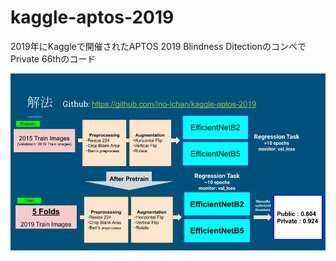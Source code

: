 # kaggle-aptos-2019
2019年にKaggleで開催されたAPTOS 2019 Blindness DitectionのコンペでPrivate 66thのコード

![solution](https://github.com/Ino-Ichan/kaggle-aptos-2019/blob/master/images/APTOS.png)
